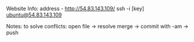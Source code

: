 Website Info:
address - http://54.83.143.109/
ssh -i [key] ubuntu@54.83.143.109

Notes:
to solve conflicts: open file -> resolve merge -> commit with -am -> push
